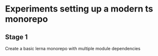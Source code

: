 # Experiments setting up a modern ts monorepo

## Stage 1

Create a basic lerna monorepo with multiple module dependencies
